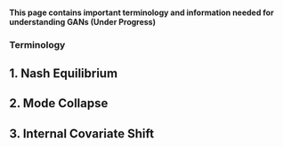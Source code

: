 #### This page contains important terminology and information needed for understanding GANs (Under Progress)

### Terminology

## 1. Nash Equilibrium
## 2. Mode Collapse
## 3. Internal Covariate Shift

